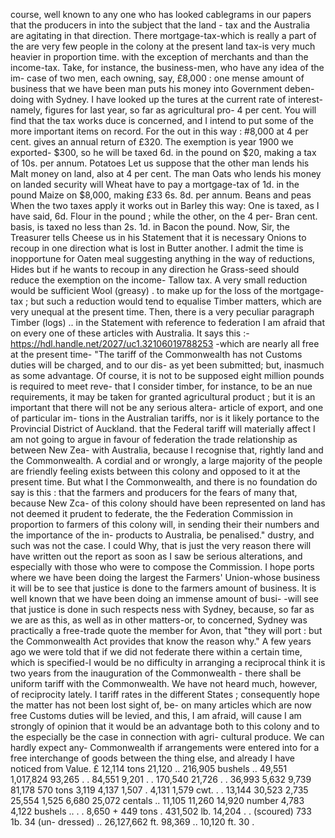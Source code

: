 course, well known to any one who has looked cablegrams in our papers that the producers in into the subject that the land - tax and the Australia are agitating in that direction. There mortgage-tax-which is really a part of the are very few people in the colony at the present land tax-is very much heavier in proportion time. with the exception of merchants and than the income-tax. Take, for instance, the business-men, who have any idea of the im- case of two men, each owning, say, £8,000 : one mense amount of business that we have been man puts his money into Government deben- doing with Sydney. I have looked up the tures at the current rate of interest-namely, figures for last year, so far as agricultural pro- 4 per cent. You will find that the tax works duce is concerned, and I intend to put some of the more important items on record. For the out in this way : #8,000 at 4 per cent. gives an annual return of £320. The exemption is year 1900 we exported- $300, so he will be taxed 6d. in the pound on $20, making a tax of 10s. per annum. Potatoes Let us suppose that the other man lends his Malt money on land, also at 4 per cent. The man Oats who lends his money on landed security will Wheat have to pay a mortgage-tax of 1d. in the pound Maize on $8,000, making £33 6s. 8d. per annum. Beans and peas When the two taxes apply it works out in Barley this way: One is taxed, as I have said, 6d. Flour in the pound ; while the other, on the 4 per- Bran cent. basis, is taxed no less than 2s. 1d. in Bacon the pound. Now, Sir, the Treasurer tells Cheese us in his Statement that it is necessary Onions to recoup in one direction what is lost in Butter another. I admit the time is inopportune for Oaten meal suggesting anything in the way of reductions, Hides but if he wants to recoup in any direction he Grass-seed should reduce the exemption on the income- Tallow tax. A very small reduction would be sufficient Wool (greasy) . to make up for the loss of the mortgage-tax ; but such a reduction would tend to equalise Timber matters, which are very unequal at the present time. Then, there is a very peculiar paragraph Timber (logs) .. in the Statement with reference to federation I am afraid that on every one of these articles with Australia. It says this :- https://hdl.handle.net/2027/uc1.32106019788253 -which are nearly all free at the present time- "The tariff of the Commonwealth has not Customs duties will be charged, and to our dis- as yet been submitted; but, inasmuch as some advantage. Of course, it is not to be supposed eight million pounds is required to meet reve- that I consider timber, for instance, to be an nue requirements, it may be taken for granted agricultural product ; but it is an important that there will not be any serious altera- article of export, and one of particular im- tions in the Australian tariffs, nor is it likely portance to the Provincial District of Auckland. that the Federal tariff will materially affect I am not going to argue in favour of federation the trade relationship as between New Zea- with Australia, because I recognise that, rightly land and the Commonwealth. A cordial and or wrongly, a large majority of the people are friendly feeling exists between this colony and opposed to it at the present time. But what I the Commonwealth, and there is no foundation do say is this : that the farmers and producers for the fears of many that, because New Zca- of this colony should have been represented on land has not deemed it prudent to federate, the the Federation Commission in proportion to farmers of this colony will, in sending their their numbers and the importance of the in- products to Australia, be penalised." dustry, and such was not the case. I could Why, that is just the very reason there will have written out the report as soon as I saw be serious alterations, and especially with those who were to compose the Commission. I hope ports where we have been doing the largest the Farmers' Union-whose business it will be to see that justice is done to the farmers amount of business. It is well known that we have been doing an immense amount of busi- -will see that justice is done in such respects ness with Sydney, because, so far as we are as this, as well as in other matters-or, to concerned, Sydney was practically a free-trade quote the member for Avon, that "they will port : but the Commonwealth Act provides that know the reason why." A few years ago we were told that if we did not federate there within a certain time, which is specified-I would be no difficulty in arranging a reciprocal think it is two years from the inauguration of the Commonwealth - there shall be uniform tariff with the Commonwealth. We have not heard much, however, of reciprocity lately. I tariff rates in the different States ; consequently hope the matter has not been lost sight of, be- on many articles which are now free Customs duties will be levied, and this, I am afraid, will cause I am strongly of opinion that it would be an advantage both to this colony and to the especially be the case in connection with agri- cultural produce. We can hardly expect any- Commonwealth if arrangements were entered into for a free interchange of goods between the thing else, and already I have noticed from Value. £ 12,114 tons 21,120 .. 216,905 bushels .. 49,551 1,017,824 93,265 . . 84,551 9,201 . . 170,540 21,726 . . 36,993 5,632 9,739 81,178 570 tons 3,119 4,137 1,507 . 4,131 1,579 cwt. . . 13,144 30,523 2,735 25,554 1,525 6,680 25,072 centals .. 11,105 11,260 14,920 number 4,783 4,122 bushels .. . . 8,650 + 449 tons . 431,502 lb. 14,204 . . (scoured) 733 1b. 34 (un- dressed) .. 26,127,662 ft. 98,369 .. 10,120 ft. 30 . 